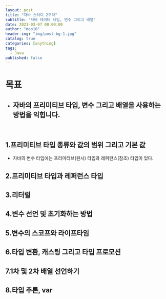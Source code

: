 ```yaml
---
layout: post
title: "자바 스터디 2주차"
subtitle: "자바 데이터 타입, 변수 그리고 배열"
date: 2021-03-07 00:00:00
author: "moo10"
header-img: "img/post-bg-1.jpg"
catalog: true
categories: [anything]
tags:
  - Java
published: false
---
```


# 목표

- ## 자바의 프리미티브 타입, 변수 그리고 배열을 사용하는 방법을 익힙니다.
<br>

## 1.프리미티브 타입 종류와 값의 범위 그리고 기본 값

- 자바의 변수 타입에는 프리미티브(원시) 타입과 레퍼런스(참조) 타입이 있다.

## 2.프리미티브 타입과 레퍼런스 타입

## 3.리터럴

## 4.변수 선언 및 초기화하는 방법

## 5.변수의 스코프와 라이프타임

## 6.타입 변환, 캐스팅 그리고 타입 프로모션

## 7.1차 및 2차 배열 선언하기

## 8.타입 추론, var
